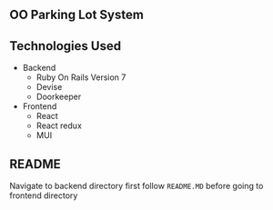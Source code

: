 ## OO Parking Lot System

## Technologies Used
- Backend
  - Ruby On Rails Version 7
  - Devise
  - Doorkeeper
- Frontend
  - React
  - React redux
  - MUI

## README
Navigate to backend directory first follow `README.MD` before going to frontend directory 